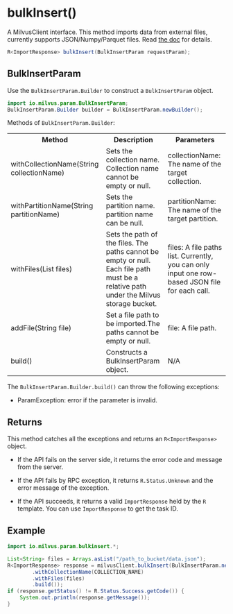 # bulkInsert()

A MilvusClient interface. This method imports data from external files, currently supports JSON/Numpy/Parquet files. Read [the doc](https://milvus.io/docs/v2.3.x/bulk_insert.md) for details.

```java
R<ImportResponse> bulkInsert(BulkInsertParam requestParam);
```

## BulkInsertParam

Use the `BulkInsertParam.Builder` to construct a `BulkInsertParam` object.

```java
import io.milvus.param.BulkInsertParam;
BulkInsertParam.Builder builder = BulkInsertParam.newBuilder();
```

Methods of `BulkInsertParam.Builder`:

<table>
    <tr>
        <th>Method</th>
        <th>Description</th>
        <th>Parameters</th>
    </tr>
    <tr>
        <td>withCollectionName(String collectionName)</td>
        <td>Sets the collection name. Collection name cannot be empty or null.</td>
        <td>collectionName: The name of the target collection.</td>
    </tr>
    <tr>
        <td>withPartitionName(String partitionName)</td>
        <td>Sets the partition name. partition name can be null.</td>
        <td>partitionName: The name of the target partition.</td>
    </tr>
    <tr>
        <td>withFiles(List<String> files)</td>
        <td>Sets the path of the files. The paths cannot be empty or null.<br/>Each file path must be a relative path under the Milvus storage bucket.</td>
        <td>files: A file paths list. Currently, you can only input one row-based JSON file for each call.</td>
    </tr>
    <tr>
        <td>addFile(String file)</td>
        <td>Set a file path to be imported.The paths cannot be empty or null.</td>
        <td>file: A file path.</td>
    </tr>
    <tr>
        <td>build()</td>
        <td>Constructs a BulkInsertParam object.</td>
        <td>N/A</td>
    </tr>
</table>

The `BulkInsertParam.Builder.build()` can throw the following exceptions:

- ParamException: error if the parameter is invalid.

## Returns

This method catches all the exceptions and returns an `R<ImportResponse>` object.

- If the API fails on the server side, it returns the error code and message from the server.

- If the API fails by RPC exception, it returns `R.Status.Unknown` and the error message of the exception.

- If the API succeeds, it returns a valid `ImportResponse` held by the `R` template. You can use `ImportResponse` to get the task ID.

## Example

```java
import io.milvus.param.bulkinsert.*;

List<String> files = Arrays.asList("/path_to_bucket/data.json");
R<ImportResponse> response = milvusClient.bulkInsert(BulkInsertParam.newBuilder()
        .withCollectionName(COLLECTION_NAME)
        .withFiles(files)
        .build());
if (response.getStatus() != R.Status.Success.getCode()) {
    System.out.println(response.getMessage());
}
```
